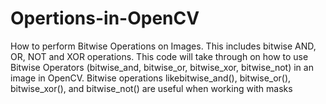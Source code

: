 # Opertions-in-OpenCV
How to perform Bitwise Operations on Images. This includes bitwise AND, OR, NOT and XOR operations. This code will take through on how to use Bitwise Operators (bitwise_and, bitwise_or, bitwise_xor, bitwise_not) in an image in OpenCV. Bitwise operations likebitwise_and(), bitwise_or(), bitwise_xor(), and bitwise_not() are useful when working with masks
